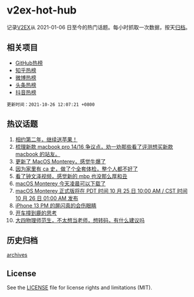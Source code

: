 # v2ex-hot-hub

 记录[V2EX](https://www.v2ex.com/)从 2021-01-06 日至今的热门话题。每小时抓取一次数据，按天[归档](archives)。
 
 ## 相关项目

- [GitHub热榜](https://github.com/lonnyzhang423/github-hot-hub)
- [知乎热榜](https://github.com/lonnyzhang423/zhihu-hot-hub)
- [微博热榜](https://github.com/lonnyzhang423/weibo-hot-hub)
- [头条热榜](https://github.com/lonnyzhang423/toutiao-hot-hub)
- [抖音热榜](https://github.com/lonnyzhang423/douyin-hot-hub)


 `更新时间：2021-10-26 12:07:21 +0800`

## 热议话题

1. [相约第二年，继续送苹果！](https://www.v2ex.com/t/810470)
1. [梳理新款 macbook pro 14/16 争议点，劝一劝那些看了评测想买新款 macbook 的站友。](https://www.v2ex.com/t/810502)
1. [更新了 MacOS Monterey，感觉牛爆了](https://www.v2ex.com/t/810529)
1. [因为家里有 ca 史，做了个全套体检，整个人都不好了](https://www.v2ex.com/t/810365)
1. [看了钟文泽视频，感觉新的 mbp 也没那么厚和丑](https://www.v2ex.com/t/810477)
1. [macOS Monterey 今天凌晨可以下载了](https://www.v2ex.com/t/810485)
1. [macOS Monterey 正式版将在 PDT 时间 10 月 25 日 10:00 AM / CST 时间 10 月 26 日 01:00 AM 发布](https://www.v2ex.com/t/810315)
1. [iPhone 13 PM 的屏闪真的会伤眼睛](https://www.v2ex.com/t/810330)
1. [开车撞到鹿的思考](https://www.v2ex.com/t/810505)
1. [大四物理师范生，不太想当老师，想转码，有什么建议吗](https://www.v2ex.com/t/810402)

## 历史归档

[archives](archives)

## License

See the [LICENSE](LICENSE) file for license rights and limitations (MIT).
